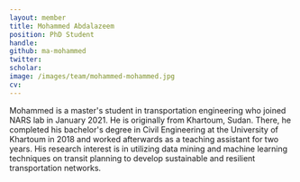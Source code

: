 ```yaml
---
layout: member
title: Mohammed Abdalazeem
position: PhD Student
handle:
github: ma-mohammed
twitter:
scholar:
image: /images/team/mohammed-mohammed.jpg
cv:
---
```


Mohammed is a master's student in transportation engineering who joined NARS lab in January 2021. He is originally from Khartoum, Sudan. There, he completed his bachelor's degree in Civil Engineering at the University of Khartoum in 2018 and worked afterwards as a teaching assistant for two years. His research interest is in utilizing data mining and machine learning techniques on transit planning to develop sustainable and resilient transportation networks.